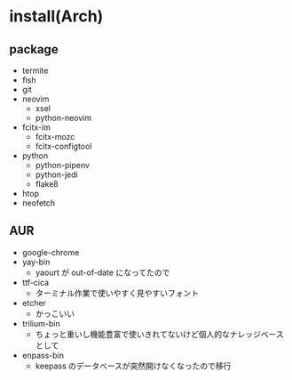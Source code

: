 # install(Arch)

## package
- termite
- fish
- git
- neovim
    - xsel
    - python-neovim
- fcitx-im
    - fcitx-mozc
    - fcitx-configtool
- python
    - python-pipenv
    - python-jedi
    - flake8
- htop
- neofetch
## AUR
- google-chrome
- yay-bin
    - yaourt が out-of-date になってたので
- ttf-cica
    - ターミナル作業で使いやすく見やすいフォント
- etcher
    - かっこいい
- trilium-bin
    - ちょっと重いし機能豊富で使いきれてないけど個人的なナレッジベースとして
- enpass-bin
    - keepass のデータベースが突然開けなくなったので移行
